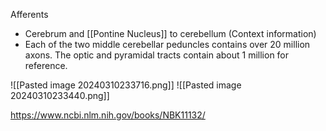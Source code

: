 Afferents
- Cerebrum and [[Pontine Nucleus]] to cerebellum (Context information)
- Each of the two middle cerebellar peduncles contains over 20 million axons. The optic and pyramidal tracts contain about 1 million for reference.

![[Pasted image 20240310233716.png]]
![[Pasted image 20240310233440.png]]


https://www.ncbi.nlm.nih.gov/books/NBK11132/